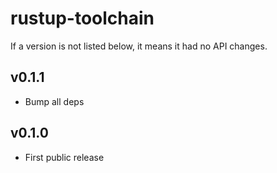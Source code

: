 # rustup-toolchain

If a version is not listed below, it means it had no API changes.

## v0.1.1
* Bump all deps

## v0.1.0
* First public release
